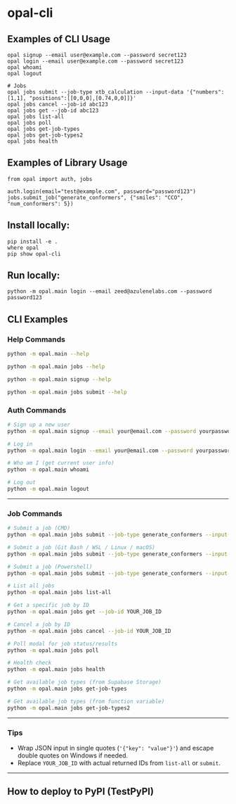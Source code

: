 # opal-cli

## Examples of CLI Usage

```shellscript
opal signup --email user@example.com --password secret123
opal login --email user@example.com --password secret123
opal whoami
opal logout

# Jobs
opal jobs submit --job-type xtb_calculation --input-data '{"numbers":[1,1], "positions":[[0,0,0],[0.74,0,0]]}'
opal jobs cancel --job-id abc123
opal jobs get --job-id abc123
opal jobs list-all
opal jobs poll
opal jobs get-job-types
opal jobs get-job-types2
opal jobs health
```

## Examples of Library Usage

```shellscript
from opal import auth, jobs

auth.login(email="test@example.com", password="password123")
jobs.submit_job("generate_conformers", {"smiles": "CCO", "num_conformers": 5})
```

## Install locally:

```shellscript
pip install -e .
where opal
pip show opal-cli
```

## Run locally:

```shellscript
python -m opal.main login --email zeed@azulenelabs.com --password password123
```

## CLI Examples

### **Help Commands**

```bash
python -m opal.main --help

python -m opal.main jobs --help

python -m opal.main signup --help

python -m opal.main jobs submit --help
```

### **Auth Commands**

```bash
# Sign up a new user
python -m opal.main signup --email your@email.com --password yourpassword

# Log in
python -m opal.main login --email your@email.com --password yourpassword

# Who am I (get current user info)
python -m opal.main whoami

# Log out
python -m opal.main logout
```

---

### **Job Commands**

```bash
# Submit a job (CMD)
python -m opal.main jobs submit --job-type generate_conformers --input-data "{\"smiles\": \"CCO\", \"num_conformers\": 5}"

# Submit a job (Git Bash / WSL / Linux / macOS)
python -m opal.main jobs submit --job-type generate_conformers --input-data '{"smiles": "CCO", "num_conformers": 5}'

# Submit a job (Powershell)
python -m opal.main jobs submit --job-type generate_conformers --input-data '{\"smiles\": \"CCO\", \"num_conformers\": 5}'

# List all jobs
python -m opal.main jobs list-all

# Get a specific job by ID
python -m opal.main jobs get --job-id YOUR_JOB_ID

# Cancel a job by ID
python -m opal.main jobs cancel --job-id YOUR_JOB_ID

# Poll modal for job status/results
python -m opal.main jobs poll

# Health check
python -m opal.main jobs health

# Get available job types (from Supabase Storage)
python -m opal.main jobs get-job-types

# Get available job types (from function variable)
python -m opal.main jobs get-job-types2
```

---

### Tips

* Wrap JSON input in single quotes (`'{"key": "value"}'`) and escape double quotes on Windows if needed.
* Replace `YOUR_JOB_ID` with actual returned IDs from `list-all` or `submit`.

---

## How to deploy to PyPI (TestPyPI)